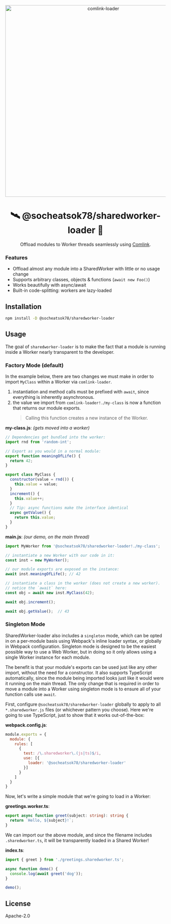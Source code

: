 <p align="center">
  <img src="https://i.imgur.com/cLb2dLG.jpg" width="600" alt="comlink-loader">
</p>
<h1 align="center">🛰 @socheatsok78/sharedworker-loader 📡</h1>
<p align="center">Offload modules to Worker threads seamlessly using <a href="https://github.com/GoogleChromeLabs/comlink">Comlink</a>.</p>


### Features

- Offload almost any module into a SharedWorker with little or no usage change
- Supports arbitrary classes, objects & functions (`await new Foo()`)
- Works beautifully with async/await
- Built-in code-splitting: workers are lazy-loaded


## Installation

```sh
npm install -D @socheatsok78/sharedworker-loader
```


## Usage

The goal of `sharedworker-loader` is to make the fact that a module is running inside a Worker nearly transparent to the developer.

### Factory Mode (default)

In the example below, there are two changes we must make in order to import `MyClass` within a Worker via `comlink-loader`.

1. instantiation and method calls must be prefixed with `await`, since everything is inherently asynchronous.
2. the value we import from `comlink-loader!./my-class` is now a function that returns our module exports.
    > Calling this function creates a new instance of the Worker.

**my-class.js**: _(gets moved into a worker)_

```js
// Dependencies get bundled into the worker:
import rnd from 'random-int';

// Export as you would in a normal module:
export function meaningOfLife() {
  return 42;
}

export class MyClass {
  constructor(value = rnd()) {
    this.value = value;
  }
  increment() {
    this.value++;
  }
  // Tip: async functions make the interface identical
  async getValue() {
    return this.value;
  }
}
```

**main.js**: _(our demo, on the main thread)_

```js
import MyWorker from '@socheatsok78/sharedworker-loader!./my-class';

// instantiate a new Worker with our code in it:
const inst = new MyWorker();

// our module exports are exposed on the instance:
await inst.meaningOfLife(); // 42

// instantiate a class in the worker (does not create a new worker).
// notice the `await` here:
const obj = await new inst.MyClass(42);

await obj.increment();

await obj.getValue();  // 43
```

### Singleton Mode

SharedWorker-loader also includes a `singleton` mode, which can be opted in on a per-module basis using Webpack's inline loader syntax, or globally in Webpack configuration. Singleton mode is designed to be the easiest possible way to use a Web Worker, but in doing so it only allows using a single Worker instance for each module.

The benefit is that your module's exports can be used just like any other import, without the need for a constructor. It also supports TypeScript automatically, since the module being imported looks just like it would were it running on the main thread. The only change that is required in order to move a module into a Worker using singleton mode is to ensure all of your function calls use `await`.

First, configure `@socheatsok78/sharedworker-loader` globally to apply to all `*.sharedworker.js` files (or whichever pattern you choose). Here we're going to use TypeScript, just to show that it works out-of-the-box:

**webpack.config.js**:

```js
module.exports = {
  module: {
    rules: [
      {
        test: /\.sharedworker\.(js|ts)$/i,
        use: [{
          loader: '@socheatsok78/sharedworker-loader'
        }]
      }
    ]
  }
}
```

Now, let's write a simple module that we're going to load in a Worker:

**greetings.worker.ts**:

```ts
export async function greet(subject: string): string {
  return `Hello, ${subject}!`;
}
```

We can import our the above module, and since the filename includes `.sharedworker.ts`, it will be transparently loaded in a Shared Worker!

**index.ts**:

```ts
import { greet } from './greetings.sharedworker.ts';

async function demo() {
  console.log(await greet('dog'));
}

demo();
```


## License

Apache-2.0
